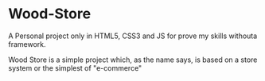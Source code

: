 # Wood-Store
A Personal project only in HTML5, CSS3 and JS for prove my skills withouta framework.

Wood Store is a simple project  which, as the name says, is based on a store system or the simplest of "e-commerce"
